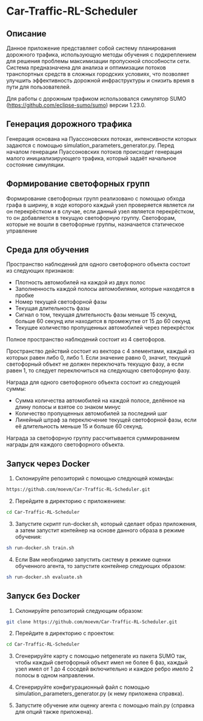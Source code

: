# Car-Traffic-RL-Scheduler

## Описание

Данное приложение представляет собой систему планирования дорожного трафика, использующую методы обучения с подкреплением для решения проблемы максимизации пропускной способности сети. Система предназначена для анализа и оптимизации потоков транспортных средств в сложных городских условиях, что позволяет улучшить эффективность дорожной инфраструктуры и снизить время в пути для пользователей.

Для работы с дорожным трафиком использовался симулятор SUMO (https://github.com/eclipse-sumo/sumo) версии 1.23.0.

## Генерация дорожного трафика

Генерация основана на Пуассоновских потоках, интенсивности которых задаются с помощью simulation_parameters_generator.py. Перед началом генерации Пуассоновских потоков происходит генерация малого инициализирующего трафика, который задаёт начальное состояние симуляции.

## Формирование светофорных групп

Формирование светофорных групп реализовано с помощью обхода графа в ширину, в ходе которого каждый узел проверяется является ли он перекрёстком и в случае, если данный узел является перекрёстком, то он добавляется в текущую светофорную группу. Светофорам, которые не вошли в светофорные группы, назначается статическое управление

## Среда для обучения

Пространство наблюдений для одного светофорного объекта состоит из следующих признаков:
* Плотность автомобилей на каждой из двух полос
* Заполненность каждой полосы автомобилями, которые находятся в пробке
* Номер текущей светофорной фазы
* Текущая длительность фазы
* Сигнал о том, текущая длительность фазы меньше 15 секунд, больше 60 секунд или находится в промежутке от 15 до 60 секунд
* Текущее количество пропущенных автомобилей через перекрёсток

Полное пространство наблюдений состоит из 4 светофоров.

Пространство действий состоит из вектора с 4 элементами, каждый из которых равен либо 0, либо 1. Если значение равно 0, значит, текущий светофорный объект не должен переключать текущую фазу, а если равен 1, то следует переключиться на следующую светофорную фазу.

Награда для одного светофорного объекта состоит из следующей суммы:
* Сумма количества автомобилей на каждой полосе, делённое на длину полосы и взятое со знаком минус
* Количество пропущенных автомобилей за последний шаг
* Линейный штраф за переключение текущей светофорной фазы, если её длительность меньше 15 и больше 60 секунд.

Награда за светофорную группу рассчитывается суммированием награды для каждого светофорного объекта.

## Запуск через Docker

1. Склонируйте репозиторий с помощью следующей команды:
```bash
https://github.com/moevm/Car-Traffic-RL-Scheduler.git
```

2. Перейдите в директорию с приложением:
```bash
cd Car-Traffic-RL-Scheduler
```

3. Запустите скрипт run-docker.sh, который сделает образ приложения, а затем запустит контейнер на основе данного образа в режиме обучения:
```bash
sh run-docker.sh train.sh
```

4. Если Вам необходимо запустить систему в режиме оценки обученного агента, то запустите контейнер следующих образом:
```bash
sh run-docker.sh evaluate.sh
```

## Запуск без Docker

1. Склонируйте репозиторий следующим образом:
```bash
git clone https://github.com/moevm/Car-Traffic-RL-Scheduler.git
```

2. Перейдите в директорию с проектом:
```bash
cd Car-Traffic-RL-Scheduler
```

3. Сгенерируйте карту с помощью netgenerate из пакета SUMO так, чтобы каждый светофорный объект имел не более 6 фаз, каждый узел имел от 1 до 4 соседей включительно и каждое ребро имело 2 полосы в одном направлении.

4. Сгенерируйте конфигурационный файл с помощью simulation_parameters_generator.py (к нему приложена справка).

5. Запустите обучение или оценку агента с помощью main.py (справка для опций также приложена).
